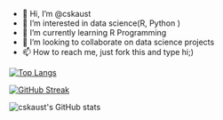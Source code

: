- 👋 Hi, I’m @cskaust
- 👀 I’m interested in data science(R, Python )
- 🌱 I’m currently learning R Programming 
- 💞️ I’m looking to collaborate on data science projects
- 📫 How to reach me, just fork this and type hi;)


[![Top Langs](https://github-readme-stats.vercel.app/api/top-langs/?username=cskaust)](https://github.com/cskaust/github-readme-stats)


[![GitHub Streak](https://streak-stats.demolab.com/?user=cskaust&theme=dark)](https://git.io/streak-stats)


![cskaust's GitHub stats](https://github-readme-stats.vercel.app/api?username=cskaust)
